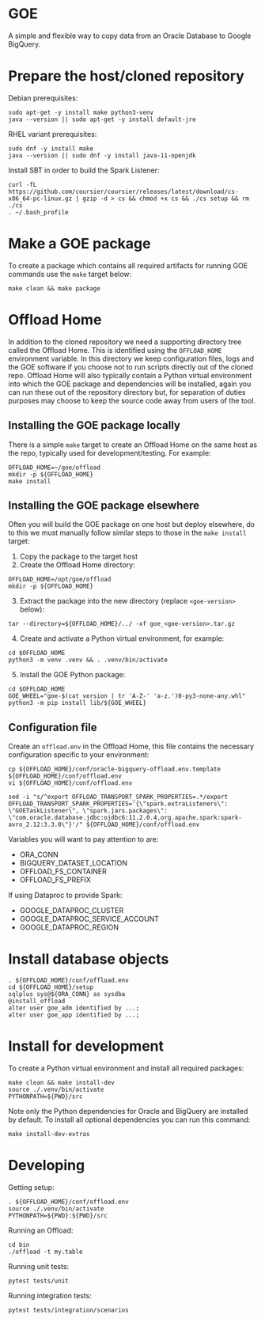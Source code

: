 # GOE
A simple and flexible way to copy data from an Oracle Database to Google BigQuery.

# Prepare the host/cloned repository
Debian prerequisites:
```
sudo apt-get -y install make python3-venv
java --version || sudo apt-get -y install default-jre
```

RHEL variant prerequisites:
```
sudo dnf -y install make
java --version || sudo dnf -y install java-11-openjdk
```

Install SBT in order to build the Spark Listener:
```
curl -fL https://github.com/coursier/coursier/releases/latest/download/cs-x86_64-pc-linux.gz | gzip -d > cs && chmod +x cs && ./cs setup && rm ./cs
. ~/.bash_profile
```

# Make a GOE package
To create a package which contains all required artifacts for running GOE commands use the `make` target below:
```
make clean && make package
```

# Offload Home
In addition to the cloned repository we need a supporting directory tree called the Offload Home. This is identified using the `OFFLOAD_HOME` environment variable. In this directory we keep configuration files, logs and the GOE software if you choose not to run scripts directly out of the cloned repo. Offload Home will also typically contain a Python virtual environment into which the GOE package and dependencies will be installed, again you can run these out of the repository directory but, for separation of duties purposes may choose to keep the source code away from users of the tool.

## Installing the GOE package locally
There is a simple `make` target to create an Offload Home on the same host as the repo, typically used for development/testing. For example:
```
OFFLOAD_HOME=~/goe/offload
mkdir -p ${OFFLOAD_HOME}
make install
```

## Installing the GOE package elsewhere
Often you will build the GOE package on one host but deploy elsewhere, do to this we must manually follow similar steps to those in the `make install` target:
1) Copy the package to the target host
2) Create the Offload Home directory:
```
OFFLOAD_HOME=/opt/goe/offload
mkdir -p ${OFFLOAD_HOME}
```
3) Extract the package into the new directory (replace `<goe-version>` below):
```
tar --directory=${OFFLOAD_HOME}/../ -xf goe_<goe-version>.tar.gz
```
4) Create and activate a Python virtual environment, for example:
```
cd $OFFLOAD_HOME
python3 -m venv .venv && . .venv/bin/activate
```
5) Install the GOE Python package:
```
cd $OFFLOAD_HOME
GOE_WHEEL="goe-$(cat version | tr 'A-Z-' 'a-z.')0-py3-none-any.whl"
python3 -m pip install lib/${GOE_WHEEL}
```

## Configuration file
Create an `offload.env` in the Offload Home, this file contains the necessary configuration specific to your environment:
```
cp ${OFFLOAD_HOME}/conf/oracle-bigquery-offload.env.template ${OFFLOAD_HOME}/conf/offload.env
vi ${OFFLOAD_HOME}/conf/offload.env
```

```
sed -i "s/^export OFFLOAD_TRANSPORT_SPARK_PROPERTIES=.*/export OFFLOAD_TRANSPORT_SPARK_PROPERTIES='{\"spark.extraListeners\": \"GOETaskListener\", \"spark.jars.packages\": \"com.oracle.database.jdbc:ojdbc6:11.2.0.4,org.apache.spark:spark-avro_2.12:3.3.0\"}'/" ${OFFLOAD_HOME}/conf/offload.env
```

Variables you will want to pay attention to are:

- ORA_CONN
- BIGQUERY_DATASET_LOCATION
- OFFLOAD_FS_CONTAINER
- OFFLOAD_FS_PREFIX

If using Dataproc to provide Spark:
- GOOGLE_DATAPROC_CLUSTER
- GOOGLE_DATAPROC_SERVICE_ACCOUNT
- GOOGLE_DATAPROC_REGION

# Install database objects
```
. ${OFFLOAD_HOME}/conf/offload.env
cd ${OFFLOAD_HOME}/setup
sqlplus sys@${ORA_CONN} as sysdba
@install_offload
alter user goe_adm identified by ...;
alter user goe_app identified by ...;
```

# Install for development
To create a Python virtual environment and install all required packages:
```
make clean && make install-dev
source ./.venv/bin/activate
PYTHONPATH=${PWD}/src
```

Note only the Python dependencies for Oracle and BigQuery are installed by default. To install all optional dependencies you can run this command:
```
make install-dev-extras
```

# Developing
Getting setup:
```
. ${OFFLOAD_HOME}/conf/offload.env
source ./.venv/bin/activate
PYTHONPATH=${PWD}:${PWD}/src
```

Running an Offload:
```
cd bin
./offload -t my.table
```

Running unit tests:
```
pytest tests/unit
```

Running integration tests:
```
pytest tests/integration/scenarios
```

